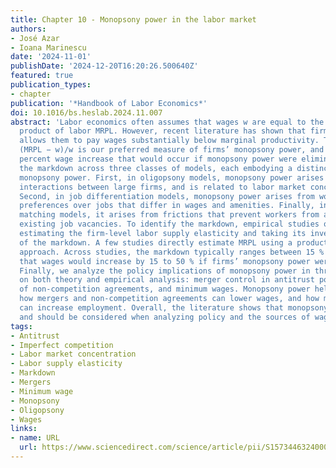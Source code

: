 ```yaml
---
title: Chapter 10 - Monopsony power in the labor market
authors:
- José Azar
- Ioana Marinescu
date: '2024-11-01'
publishDate: '2024-12-20T16:20:26.500640Z'
featured: true
publication_types:
- chapter
publication: '*Handbook of Labor Economics*'
doi: 10.1016/bs.heslab.2024.11.007
abstract: 'Labor economics often assumes that wages w are equal to the marginal revenue
  product of labor MRPL. However, recent literature has shown that firms’ market power
  allows them to pay wages substantially below marginal productivity. The markdown
  (MRPL − w)/w is our preferred measure of firms’ monopsony power, and captures the
  percent wage increase that would occur if monopsony power were eliminated. We derive
  the markdown across three classes of models, each embodying a distinct source of
  monopsony power. First, in oligopsony models, monopsony power arises from strategic
  interactions between large firms, and is related to labor market concentration.
  Second, in job differentiation models, monopsony power arises from workers’ heterogeneous
  preferences over jobs that differ in wages and amenities. Finally, in search and
  matching models, it arises from frictions that prevent workers from accessing all
  existing job vacancies. To identify the markdown, empirical studies often rely on
  estimating the firm-level labor supply elasticity and taking its inverse as a measure
  of the markdown. A few studies directly estimate MRPL using a production function
  approach. Across studies, the markdown typically ranges between 15 % and 50 % implying
  that wages would increase by 15 to 50 % if firms’ monopsony power were eliminated.
  Finally, we analyze the policy implications of monopsony power in three areas, drawing
  on both theory and empirical analysis: merger control in antitrust policy, the regulation
  of non-competition agreements, and minimum wages. Monopsony power helps explain
  how mergers and non-competition agreements can lower wages, and how minimum wages
  can increase employment. Overall, the literature shows that monopsony power is significant,
  and should be considered when analyzing policy and the sources of wage variation.'
tags:
- Antitrust
- Imperfect competition
- Labor market concentration
- Labor supply elasticity
- Markdown
- Mergers
- Minimum wage
- Monopsony
- Oligopsony
- Wages
links:
- name: URL
  url: https://www.sciencedirect.com/science/article/pii/S1573446324000099
---
```

